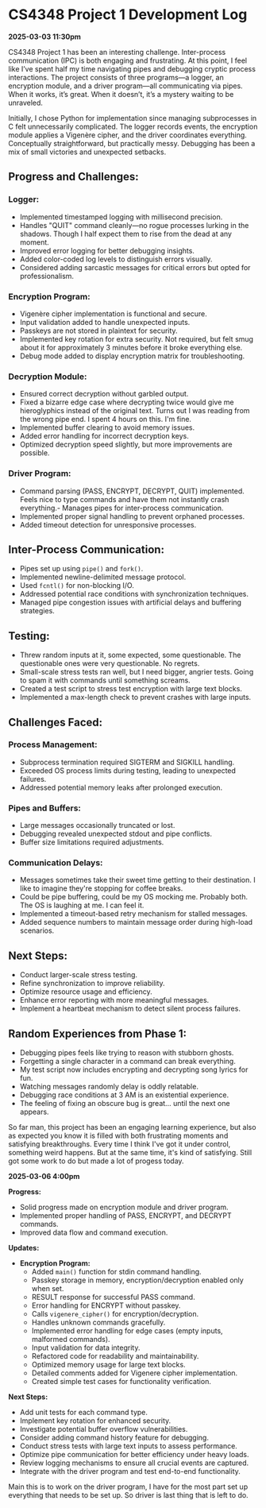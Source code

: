 # CS4348 Project 1 Development Log
**2025-03-03 11:30pm**

CS4348 Project 1 has been an interesting challenge. Inter-process communication (IPC) is both engaging and frustrating. At this point, I feel like I’ve spent half my time navigating pipes and debugging cryptic process interactions. The project consists of three programs—a logger, an encryption module, and a driver program—all communicating via pipes. When it works, it’s great. When it doesn’t, it’s a mystery waiting to be unraveled.

Initially, I chose Python for implementation since managing subprocesses in C felt unnecessarily complicated. The logger records events, the encryption module applies a Vigenère cipher, and the driver coordinates everything. Conceptually straightforward, but practically messy. Debugging has been a mix of small victories and unexpected setbacks.


## Progress and Challenges:

### Logger:
- Implemented timestamped logging with millisecond precision.
- Handles "QUIT" command cleanly—no rogue processes lurking in the shadows. Though I half expect them to rise from the dead at any moment.
- Improved error logging for better debugging insights.
- Added color-coded log levels to distinguish errors visually.
- Considered adding sarcastic messages for critical errors but opted for professionalism.

### Encryption Program:
- Vigenère cipher implementation is functional and secure.
- Input validation added to handle unexpected inputs.
- Passkeys are not stored in plaintext for security.
- Implemented key rotation for extra security. Not required, but felt smug about it for approximately 3 minutes before it broke everything else.
- Debug mode added to display encryption matrix for troubleshooting.

### Decryption Module:
- Ensured correct decryption without garbled output.
- Fixed a bizarre edge case where decrypting twice would give me hieroglyphics instead of the original text. Turns out I was reading from the wrong pipe end. I spent 4 hours on this. I'm fine.
- Implemented buffer clearing to avoid memory issues.
- Added error handling for incorrect decryption keys.
- Optimized decryption speed slightly, but more improvements are possible.

### Driver Program:
- Command parsing (PASS, ENCRYPT, DECRYPT, QUIT) implemented. Feels nice to type commands and have them not instantly crash everything.- Manages pipes for inter-process communication.
- Implemented proper signal handling to prevent orphaned processes.
- Added timeout detection for unresponsive processes.

## Inter-Process Communication:
- Pipes set up using `pipe()` and `fork()`.
- Implemented newline-delimited message protocol.
- Used `fcntl()` for non-blocking I/O.
- Addressed potential race conditions with synchronization techniques.
- Managed pipe congestion issues with artificial delays and buffering strategies.

## Testing:
- Threw random inputs at it, some expected, some questionable. The questionable ones were very questionable. No regrets.
- Small-scale stress tests ran well, but I need bigger, angrier tests. Going to spam it with commands until something screams.
- Created a test script to stress test encryption with large text blocks.
- Implemented a max-length check to prevent crashes with large inputs.

## Challenges Faced:

### Process Management:
- Subprocess termination required SIGTERM and SIGKILL handling.
- Exceeded OS process limits during testing, leading to unexpected failures.
- Addressed potential memory leaks after prolonged execution.

### Pipes and Buffers:
- Large messages occasionally truncated or lost.
- Debugging revealed unexpected stdout and pipe conflicts.
- Buffer size limitations required adjustments.

### Communication Delays:
- Messages sometimes take their sweet time getting to their destination. I like to imagine they're stopping for coffee breaks.
- Could be pipe buffering, could be my OS mocking me. Probably both. The OS is laughing at me. I can feel it.
- Implemented a timeout-based retry mechanism for stalled messages.
- Added sequence numbers to maintain message order during high-load scenarios.

## Next Steps:
- Conduct larger-scale stress testing.
- Refine synchronization to improve reliability.
- Optimize resource usage and efficiency.
- Enhance error reporting with more meaningful messages.
- Implement a heartbeat mechanism to detect silent process failures.


## Random Experiences from Phase 1:
- Debugging pipes feels like trying to reason with stubborn ghosts.
- Forgetting a single character in a command can break everything.
- My test script now includes encrypting and decrypting song lyrics for fun.
- Watching messages randomly delay is oddly relatable.
- Debugging race conditions at 3 AM is an existential experience.
- The feeling of fixing an obscure bug is great… until the next one appears.

So far man, this project has been an engaging learning experience, but also as expected you know it is filled with both frustrating moments and satisfying breakthroughs. Every time I think I've got it under control, something weird happens. But at the same time, it's kind of satisfying. Still got some work to do but made a lot of progess today. 


**2025-03-06 4:00pm**

**Progress:**
* Solid progress made on encryption module and driver program.
* Implemented proper handling of PASS, ENCRYPT, and DECRYPT commands.
* Improved data flow and command execution.

**Updates:**

* **Encryption Program:**
    * Added `main()` function for stdin command handling.
    * Passkey storage in memory, encryption/decryption enabled only when set.
    * RESULT response for successful PASS command.
    * Error handling for ENCRYPT without passkey.
    * Calls `vigenere_cipher()` for encryption/decryption.
    * Handles unknown commands gracefully.
    * Implemented error handling for edge cases (empty inputs, malformed commands).
    * Input validation for data integrity.
    * Refactored code for readability and maintainability.
    * Optimized memory usage for large text blocks.
    * Detailed comments added for Vigenere cipher implementation.
    * Created simple test cases for functionality verification.

**Next Steps:**

* Add unit tests for each command type.
* Implement key rotation for enhanced security.
* Investigate potential buffer overflow vulnerabilities.
* Consider adding command history feature for debugging.
* Conduct stress tests with large text inputs to assess performance.
* Optimize pipe communication for better efficiency under heavy loads.
* Review logging mechanisms to ensure all crucial events are captured.
* Integrate with the driver program and test end-to-end functionality.

Main this is to work on the driver program, I have for the most part set up everything that needs to be set up. So driver is last thing that is left to do. 